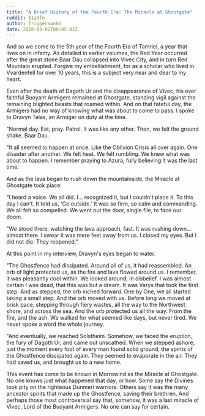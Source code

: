 ```yaml
---
title: "A Brief History of the Fourth Era: The Miracle at Ghostgate"
reddit: 81a3fn
author: Triggerman84
date: 2018-03-02T00:05:01Z
---
```


And so we come to the 5th year of the Fourth Era of Tamriel, a year that lives on in infamy. As detailed in earlier volumes, the Red Year occurred after the great stone Baar Dau collapsed into Vivec City, and in turn Red Mountain erupted. Forgive my embellishment, for as a scholar who lived in Vvardenfell for over 10 years, this is a subject very near and dear to my heart.

Even after the death of Dagoth Ur and the disappearance of Vivec, his ever faithful Buoyant Armigers remained at Ghostgate, standing vigil against the remaining blighted beasts that roamed within. And on that fateful day, the Armigers had no way of knowing what was about to come to pass. I spoke to Dravyn Telas, an Armiger on duty at the time.

"Normal day. Eat, pray. Patrol. It was like any other. Then, we felt the ground shake. Baar Dau.

"It all seemed to happen at once. Like the Oblivion Crisis all over again. One disaster after another. We felt heat. We felt rumbling. We knew what was about to happen. I remember praying to Azura, fully believing it was the last time.

And as the lava began to rush down the mountainside, the Miracle at Ghostgate took place. 

"I heard a voice. We all did. I... recognized it, but I couldn't place it. To this day I can't. It told us, 'Go outside.' It was so firm, so calm and commanding. We all felt so compelled. We went out the door, single file, to face our doom. 

"We stood there, watching the lava approach, fast. It was rushing down... almost there. I swear it was mere feet away from us. I closed my eyes. But I did not die. They reopened."


At this point in my interview, Dravyn's eyes began to water.


"The Ghostfence had dissipated. Around all of us, it had reassembled. An orb of light protected us, as the fire and lava flowed around us. I remember, it was pleasantly cool within. We looked around, in disbelief. I was almost certain I was dead, that this was but a dream. It was Varys that took the first step. And as stepped, the orb inched forward. One by One, we all started taking a small step. And the orb moved with us. Before long we moved at brisk pace, stepping through fiery wastes, all the way to the Northwest shore, and across the sea. And the orb protected us all the way. From the fire, and the ash. We walked for what seemed like days, but never tired. We never spoke a word the whole journey. 


"And eventually, we reached Solstheim. Somehow, we faced the eruption, the fury of Dagoth Ur, and came out unscathed. When we stepped ashore, just the moment every foot of every man found solid ground, the spirits of the Ghostfence dissipated again. They seemed to evaporate in the air. They had saved us, and brought us to a new home.


This event has come to be known in Morrowind as the Miracle at Ghostgate. No one knows just what happened that day, or how. Some say the Divines took pity on the righteous Dunmeri warriors. Others say it was the many ancestor spirits that made up the Ghostfence, saving their brethren. And perhaps those most controversial say that, somehow, it was a last miracle of Vivec, Lord of the Buoyant Armigers. No one can say for certain. 


